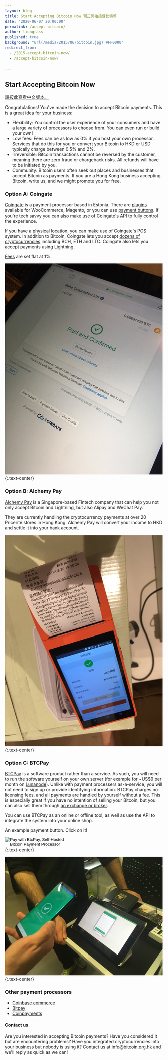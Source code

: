 ```yaml
---
layout: blog
title: Start Accepting Bitcoin Now 現正開始接受比特幣
date: "2020-06-07 20:00:00"
permalink: /accept-bitcoin/
author: liongrass
published: true
background: "url(/media/2015/06/bitcoin.jpg) #FF0000"
redirect_from:
  - /2015-accept-bitcoin-now/
  - /accept-bitcoin-now/

---
```


## Start Accepting Bitcoin Now

[請按此查看中文版本。](https://比特幣.組織.香港/accept-bitcoin/)

Congratulations! You've made the decision to accept Bitcoin payments. This is a great idea for your business:

- Flexibility: You control the user experience of your consumers and have a large variety of processors to choose from. You can even run or build your own!
- Low fees: Fees can be as low as 0% if you host your own processor. Services that do this for you or convert your Bitcoin to HKD or USD typically charge between 0.5% and 2%.
- Irreversible: Bitcoin transactions cannot be reversed by the customer, meaning there are zero fraud or chargeback risks. All refunds will have to be initiated by you.
- Community: Bitcoin users often seek out places and businesses that accept Bitcoin as payments. If you are a Hong Kong business accepting Bitcoin, write us, and we might promote you for free.

### Option A: Coingate

[Coingate](https://coingate.com/ref/accept-btc) is a payment processor based in Estonia. There are [plugins](https://coingate.com/plugins) available for WooCommerce, Magento, or you can use [payment buttons](https://coingate.com/buttons). If you're tech savvy you can also make use of [Coingate's API](https://developer.coingate.com/) to fully control the experience.

If you have a physical location, you can make use of Coingate's POS system. In addition to Bitcoin, Coingate lets you accept [dozens of cryptocurrencies](https://coingate.com/supported-currencies) including BCH, ETH and LTC. Coingate also lets you accept payments using Lightning.

[Fees](https://coingate.com/pricing) are set flat at 1%.

![Coingate](/media/2020/06/coingate.jpeg)
{:.text-center}

### Option B: Alchemy Pay

[Alchemy Pay](https://www.alchemytech.io/alchemy_english.html) is a Singapore-based Fintech company that can help you not only accept Bitcoin and Lightning, but also Alipay and WeChat Pay.

They are currently handling the cryptocurrency payments at over 20 Pricerite stores in Hong Kong. Alchemy Pay will convert your income to HKD and settle it into your bank account.

![Alchemy](/media/2020/06/alchemy.jpeg)
{:.text-center}

### Option C: BTCPay

[BTCPay](https://btcpayserver.org/) is a software product rather than a service. As such, you will need to run the software yourself on your own server (for example for ~US$9 per month on [Lunanode](https://medium.com/@BtcpayServer/launch-btcpay-server-via-web-interface-and-deploy-full-bitcoin-node-lnd-in-less-than-a-minute-dc8bc6f06a3)). Unlike with payment processers as-a-service, you will not need to sign up or provide identifying information. BTCPay charges no licensing fees, and all payments are handled by yourself without a fee. This is especially great if you have no intention of selling your Bitcoin, but you can also sell them through [an exchange or broker](/buy-bitcoin-in-hong-kong/).

You can use BTCPay as an online or offline tool, as well as use the API to integrate the system into your online shop.

An example payment button. Click on it!

<form method="POST" action="https://btcpay.bitcoin.org.hk/api/v1/invoices">
    <input type="hidden" name="storeId" value="5fv2Vt5WEuLYBzkhFiaDN4r6xy6JdNqTbi3m1mG4ngFa" />
    <input type="hidden" name="price" value="10" />
    <input type="hidden" name="currency" value="USD" />
    <input type="hidden" name="browserRedirect" value="https://www.bitcoin.org.hk/lightning/" />
    <input type="hidden" name="notifyEmail" value="btcpay@bitcoin.org.hk" />
    <input type="image" src="https://btcpay.bitcoin.org.hk/img/paybutton/pay.png" name="submit" style="width:209px" alt="Pay with BtcPay, Self-Hosted Bitcoin Payment Processor">
</form>
{:.text-center}

![BTCPay](/media/2020/06/btcpay.jpeg)
{:.text-center}

### Other payment processors

- [Coinbase commerce](https://commerce.coinbase.com/)
- [Bitpay](https://bitpay.com/)
- [Coinpayments](https://www.coinpayments.net/index.php)

#### Contact us

Are you interested in accepting Bitcoin payments? Have you considered it but are encountering problems? Have you integrated cryptocurrencies into your business but nobody is using it? Contact us at [info@bitcoin.org.hk](mailto:info@bitcoin.org.hk) and we'll reply as quick as we can!
